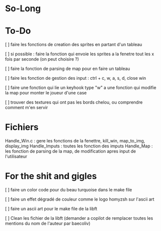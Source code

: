 # So-Long

# To-Do #

[  ]    faire les fonctions de creation des sprites en partant d'un tableau

[  ]    si possible : faire la fonction qui envoie les sprites a la fenetre tout les x fois par seconde (on peut choisire ?)

[  ]    faire la fonction de parsing de map pour en faire un tableau

[  ]    faire les fonction de gestion des input : ctrl + c, w, a, s, d, close win

[  ]    faire une fonction qui lie un keyhook type "w" a une fonction qui modifie la map pour monter le joueur d'une case

[  ]    trouver des textures qui ont pas les bords chelou, ou comprendre comment m'en servir




# Fichiers #

Handle_Win.c :  gere les fonctions de la fenettre, kill_win, map_to_img, display_img
Handle_Imputs : toutes les fonction des imputs
Handle_Map :    les fonction de parsing de la map, de modification apres input de l'utilisateur   

# For the shit and gigles #

[  ]    faire un color code pour du beau turquoise dans le make file

[  ]    faire un effet dégradé de couleur comme le logo homyzsh sur l'ascii art

[  ]    faire un ascii art pour le make file de la libft

[  ]    Clean les fichier de la libft (demander a copilot de remplacer toutes les mentions du nom de l'auteur par baecoliv)


